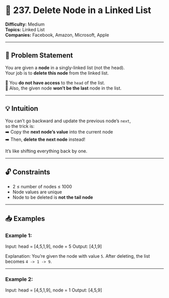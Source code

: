 # 🧹 237. Delete Node in a Linked List

**Difficulty:** Medium  
**Topics:** Linked List  
**Companies:** Facebook, Amazon, Microsoft, Apple

---

## 📝 Problem Statement

You are given a **node** in a singly-linked list (not the head).  
Your job is to **delete this node** from the linked list.

📌 You **do not have access** to the `head` of the list.  
📌 Also, the given node **won’t be the last** node in the list.

---

## 💡 Intuition

You can’t go backward and update the previous node’s `next`,  
so the trick is:  
➡️ Copy the **next node’s value** into the current node  
➡️ Then, **delete the next node** instead!

It’s like shifting everything back by one.

---

## 🔓 Constraints

- 2 ≤ number of nodes ≤ 1000
- Node values are unique
- Node to be deleted is **not the tail node**

---

## 📥 Examples

### Example 1:
Input: head = [4,5,1,9], node = 5
Output: [4,1,9]

Explanation: You’re given the node with value `5`. After deleting, the list becomes `4 -> 1 -> 9`.

---

### Example 2:
Input: head = [4,5,1,9], node = 1
Output: [4,5,9]